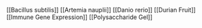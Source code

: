 [[Bacillus subtilis]]
[[Artemia nauplii]]
[[Danio rerio]]
[[Durian Fruit]]
[[Immune Gene Expression]]
[[Polysaccharide Gel]]
